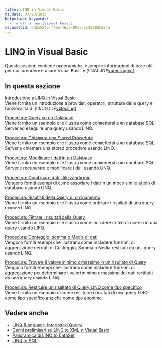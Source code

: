 ```yaml
---
title: LINQ in Visual Basic
ms.date: 07/20/2015
helpviewer_keywords:
  - 'what''s new [Visual Basic]'
ms.assetid: ddba5545-ff6e-46c3-8967-5c4280db5aca
---
```

# <a name="linq-in-visual-basic"></a>LINQ in Visual Basic
Questa sezione contiene panoramiche, esempi e informazioni di base utili per comprendere e usare Visual Basic e [!INCLUDE[vbteclinqext](~/includes/vbteclinqext-md.md)].  
  
## <a name="in-this-section"></a>In questa sezione  
 [Introduzione a LINQ in Visual Basic](../../../../visual-basic/programming-guide/language-features/linq/introduction-to-linq.md)  
 Viene fornita un'introduzione a provider, operatori, struttura delle query e funzionalità di [!INCLUDE[vbteclinq](~/includes/vbteclinq-md.md)].  
  
 [Procedura: Query su un Database](../../../../visual-basic/programming-guide/language-features/linq/how-to-query-a-database-by-using-linq.md)  
 Viene fornito un esempio che illustra come connettersi a un database SQL Server ed eseguire una query usando LINQ.  
  
 [Procedura: Chiamare una Stored Procedure](../../../../visual-basic/programming-guide/language-features/linq/how-to-call-a-stored-procedure-by-using-linq.md)  
 Viene fornito un esempio che illustra come connettersi a un database SQL Server e chiamare una stored procedure usando LINQ.  
  
 [Procedura: Modificare i dati in un Database](../../../../visual-basic/programming-guide/language-features/linq/how-to-modify-data-in-a-database-by-using-linq.md)  
 Viene fornito un esempio che illustra come connettersi a un database SQL Server e recuperare e modificare i dati usando LINQ.  
  
 [Procedura: Combinare dati utilizzando join](../../../../visual-basic/programming-guide/language-features/linq/how-to-combine-data-with-linq-by-using-joins.md)  
 Vengono forniti esempi di come associare i dati in un modo simile ai join di database usando LINQ.  
  
 [Procedura: Risultati della Query di ordinamento](../../../../visual-basic/programming-guide/language-features/linq/how-to-sort-query-results-by-using-linq.md)  
 Viene fornito un esempio che illustra come ordinare i risultati di una query usando LINQ.  
  
 [Procedura: Filtrare i risultati della Query](../../../../visual-basic/programming-guide/language-features/linq/how-to-filter-query-results-by-using-linq.md)  
 Viene fornito un esempio che illustra come includere criteri di ricerca in una query usando LINQ.  
  
 [Procedura: Conteggio, somma o Media di dati](../../../../visual-basic/programming-guide/language-features/linq/how-to-count-sum-or-average-data-by-using-linq.md)  
 Vengono forniti esempi che illustrano come includere funzioni di aggregazione nei dati di Conteggio, Somma o Media restituiti da una query usando LINQ.  
  
 [Procedura: Trovare il valore minimo o massimo in un risultato di Query](../../../../visual-basic/programming-guide/language-features/linq/how-to-find-the-minimum-or-maximum-value-in-a-query-result.md)  
 Vengono forniti esempi che illustrano come includere funzioni di aggregazione per determinare i valori minimo e massimo dei dati restituiti da una query usando LINQ.  
  
 [Procedura: Restituire un risultato di Query LINQ come tipo specifico](../../../../visual-basic/programming-guide/language-features/linq/how-to-return-a-linq-query-result-as-a-specific-type.md)  
 Viene fornito un esempio di come restituire i risultati di una query LINQ come tipo specifico anziché come tipo anonimo.  
  
## <a name="see-also"></a>Vedere anche

- [LINQ (Language-Integrated Query)](../../../../visual-basic/programming-guide/concepts/linq/index.md)
- [Cenni preliminari su LINQ to XML in Visual Basic](../../../../visual-basic/programming-guide/language-features/xml/overview-of-linq-to-xml.md)
- [Panoramica di LINQ to DataSet](../../../../framework/data/adonet/linq-to-dataset-overview.md)
- [LINQ to SQL](../../../../framework/data/adonet/sql/linq/index.md)
